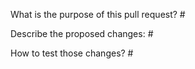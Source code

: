 <!-- Thank you for submitting a pull request. 
The following description makes it easier for us to understand what your pull request does.
Include a description of the proposed changes and how to test them.

-->

What is the purpose of this pull request? #

Describe the proposed changes: #

How to test those changes? #
